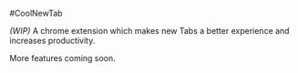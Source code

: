 #CoolNewTab

<i>(WIP)</i>
A chrome extension which makes new Tabs a better experience and increases productivity.


More features coming soon.